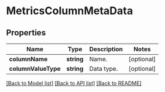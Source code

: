 # MetricsColumnMetaData

## Properties
Name | Type | Description | Notes
------------ | ------------- | ------------- | -------------
**columnName** | **string** | Name. | [optional] 
**columnValueType** | **string** | Data type. | [optional] 

[[Back to Model list]](../README.md#documentation-for-models) [[Back to API list]](../README.md#documentation-for-api-endpoints) [[Back to README]](../README.md)


